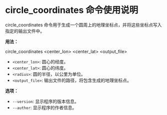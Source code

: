 circle_coordinates 命令使用说明
================================

circle_coordinates 命令用于生成一个圆周上的地理坐标点，并将这些坐标点写入指定的输出文件中。

**用法：**

circle_coordinates <center_lon> <center_lat> <radius> <output_file>

- `<center_lon>`: 圆心的经度。
- `<center_lat>`: 圆心的纬度。
- `<radius>`: 圆的半径，以公里为单位。
- `<output_file>`: 输出文件的路径，将包含生成的地理坐标点。

**选项：**

- `--version`: 显示程序的版本信息。
- `--author`: 显示程序的作者信息。
